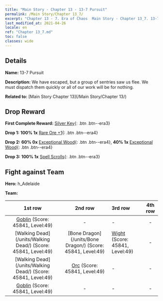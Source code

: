 ```yaml
---
title: "Main Story - Chapter 13 - 13-7 Pursuit"
permalink: /Main Story/Chapter 13_7/
excerpt: "Chapter 13 - 7. Era of Chaos  Main Story - Chapter 13_7. 13-7 Pursuit"
last_modified_at: 2021-04-26
locale: en
ref: "Chapter 13_7.md"
toc: false
classes: wide
---
```


## Details

 **Name:** 13-7 Pursuit

 **Description:** We have escaped, but a group of sentries saw us flee. We must dispatch them quickly or all of our work will be for nothing.

 **Related to:** [Main Story Chapter 13](/Main Story/Chapter 13/)

## Drop Reward

 **First Complete Reward:** [Silver Key](/Items/con_693/){: .btn .btn--era3}

 **Drop 1:** **100% 1x** [Rare Ore +1](/Items/mat_40/){: .btn .btn--era4}

 **Drop 2:** **60% 0x** [Exceptional Wood](/Items/mat_34/){: .btn .btn--era4}, **40% 1x** [Exceptional Wood](/Items/mat_34/){: .btn .btn--era4}

 **Drop 3:** **100% 1x** [Spell Scrolls](/Items/con_694/){: .btn .btn--era3}


## Fight against Team
 **Hero:** h_Adelaide

 **Team:**


  | 1st row | 2nd row | 3rd row | 4th row |
  |:----:|:----:|:----|:----:|
  | [Goblin](/units/Goblin/) (Score: 45841, Level:49)  | - | - | - |
  | [Walking Dead](/units/Walking Dead/) (Score: 45841, Level:49)  | [Bone Dragon](/units/Bone Dragon/) (Score: 45841, Level:49)  | [Wight](/units/Wight/) (Score: 45841, Level:49)  | - |
  | [Walking Dead](/units/Walking Dead/) (Score: 45841, Level:49)  | [Orc](/units/Orc/) (Score: 45841, Level:49)  | - | - |
  | [Goblin](/units/Goblin/) (Score: 45841, Level:49)  | - | - | - |


